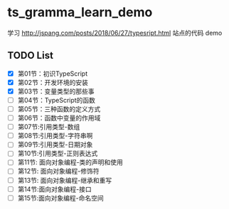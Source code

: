 # ts_gramma_learn_demo
学习 http://jspang.com/posts/2018/06/27/typesript.html 站点的代码 demo  

## TODO List
- [x] 第01节：初识TypeScript  
- [x] 第02节：开发环境的安装  
- [x] 第03节：变量类型的那些事  
- [ ] 第04节：TypeScript的函数  
- [ ] 第05节：三种函数的定义方式  
- [ ] 第06节：函数中变量的作用域  
- [ ] 第07节:引用类型-数组  
- [ ] 第08节:引用类型-字符串啊  
- [ ] 第09节:引用类型-日期对象  
- [ ] 第10节:引用类型-正则表达式  
- [ ] 第11节: 面向对象编程-类的声明和使用  
- [ ] 第12节: 面向对象编程-修饰符  
- [ ] 第13节: 面向对象编程-继承和重写  
- [ ] 第14节:面向对象编程-接口  
- [ ] 第15节:面向对象编程-命名空间  
